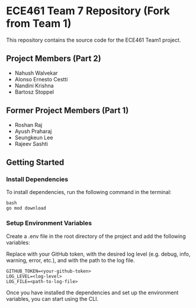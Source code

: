 # ECE461 Team 7 Repository (Fork from Team 1)
This repository contains the source code for the ECE461 Team1 project.

## Project Members (Part 2)
- Nahush Walvekar
- Alonso Ernesto Cestti
- Nandini Krishna
- Bartosz Stoppel

## Former Project Members (Part 1)
- Roshan Raj
- Ayush Praharaj
- Seungkeun Lee
- Rajeev Sashti

## Getting Started

### Install Dependencies 
To install dependencies, run the following command in the terminal:
```
bash 
go mod download 
```

### Setup Environment Variables
Create a .env file in the root directory of the project and add the following variables:

Replace <your-github-token> with your GitHub token, <log-level> with the desired log level (e.g. debug, info, warning, error, etc.), and <path-to-log-file> with the path to the log file.
```
GITHUB_TOKEN=<your-github-token>
LOG_LEVEL=<log-level>
LOG_FILE=<path-to-log-file>
```

Once you have installed the dependencies and set up the environment variables, you can start using the CLI.
